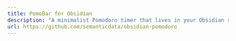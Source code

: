 ```yaml
---
title: PomoBar for Obsidian
description: "A minimalist Pomodoro timer that lives in your Obsidian status bar. Focus on your work while keeping track of time with this unobtrusive timer."
url: https://github.com/semanticdata/obsidian-pomodoro
---
```

